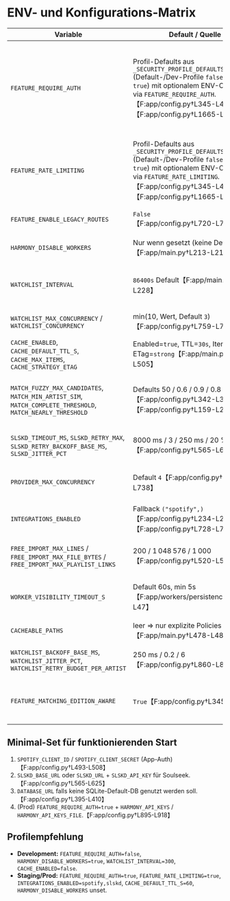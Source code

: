 # ENV- und Konfigurations-Matrix

| Variable | Default / Quelle | Wirkung | Empfehlung / Profil |
| --- | --- | --- | --- |
| `FEATURE_REQUIRE_AUTH` | Profil-Defaults aus `_SECURITY_PROFILE_DEFAULTS` (Default-/Dev-Profile `false`, Prod `true`) mit optionalem ENV-Override via `FEATURE_REQUIRE_AUTH`.【F:app/config.py†L345-L456】【F:app/config.py†L1665-L1742】 | API setzt ohne Override auf Profil-Defaults; ohne Auth greift nur die Allowlist. | **prod:** `HARMONY_PROFILE=prod` belässt `true`; nur bei Ausnahmen überschreiben und API-Keys pflegen.<br>**dev/test:** Default-/Dev-Profile liefern `false`, Override nur für Auth-Tests setzen. |
| `FEATURE_RATE_LIMITING` | Profil-Defaults aus `_SECURITY_PROFILE_DEFAULTS` (Default-/Dev-Profile `false`, Prod `true`) mit optionalem ENV-Override via `FEATURE_RATE_LIMITING`.【F:app/config.py†L345-L456】【F:app/config.py†L1665-L1742】 | Rate-Limit greift gemäß Profil oder Override; deaktiviert ⇒ Gefahr ungebremster Clients. | **prod:** `HARMONY_PROFILE=prod` nutzt `true`; Limits nur gezielt anpassen.<br>**dev:** Default-/Dev-Profile halten `false`; bei Testbedarf gezielt aktivieren. |
| `FEATURE_ENABLE_LEGACY_ROUTES` | `False`【F:app/config.py†L720-L726】 | Aktiviert Legacy-Endpunkte + Logging-Route. | Nur setzen, wenn Alt-Clients nötig; langfristig entfernen. |
| `HARMONY_DISABLE_WORKERS` | Nur wenn gesetzt (keine Defaults)【F:app/main.py†L213-L215】 | Deaktiviert alle Hintergrund-Worker beim Start. | Für lokale Tests ohne Worker nutzen; in prod unset lassen. |
| `WATCHLIST_INTERVAL` | `86400s` Default【F:app/main.py†L217-L228】 | Polling-Intervall des Watchlist-Workers. | **prod:** 86400 (1× täglich) oder kleiner für häufigere Scans.<br>**dev:** 300–600 zum Testen. |
| `WATCHLIST_MAX_CONCURRENCY` / `WATCHLIST_CONCURRENCY` | min(10, Wert, Default `3`)【F:app/config.py†L759-L771】 | Parallelität beim Abholen von Künstlern. | Prod-Wert abhängig von API-Limits; dev minimal halten. |
| `CACHE_ENABLED`, `CACHE_DEFAULT_TTL_S`, `CACHE_MAX_ITEMS`, `CACHE_STRATEGY_ETAG` | Enabled=`true`, TTL=`30s`, Items=`5000`, ETag=`strong`【F:app/main.py†L470-L505】 | Steuert ConditionalCache-Middleware (GET/HEAD). | Prod: TTL auf 60–120s erhöhen für häufige GETs; dev: optional deaktivieren. |
| `MATCH_FUZZY_MAX_CANDIDATES`, `MATCH_MIN_ARTIST_SIM`, `MATCH_COMPLETE_THRESHOLD`, `MATCH_NEARLY_THRESHOLD` | Defaults 50 / 0.6 / 0.9 / 0.8【F:app/config.py†L342-L392】【F:app/config.py†L159-L209】 | Fuzzy-Matching-Sensitivität im `MusicMatchingEngine`. | Prod: Monitoring der Scores → ggf. thresholds feinjustieren; dev/test: Defaults nutzen. |
| `SLSKD_TIMEOUT_MS`, `SLSKD_RETRY_MAX`, `SLSKD_RETRY_BACKOFF_BASE_MS`, `SLSKD_JITTER_PCT` | 8000 ms / 3 / 250 ms / 20 %【F:app/config.py†L565-L625】 | Timeout- & Retry-Strategie für Soulseek-Adapter. | Prod: An Provider-Verfügbarkeit anpassen; dev: ggf. längere Timeouts. |
| `PROVIDER_MAX_CONCURRENCY` | Default `4`【F:app/config.py†L728-L738】 | Parallele Requests je Provider im Integration-Gateway. | Prod: An Netzwerk/Rate-Limits ausrichten; dev: 1–2. |
| `INTEGRATIONS_ENABLED` | Fallback `("spotify",)`【F:app/config.py†L234-L246】【F:app/config.py†L728-L738】 | Steuert aktive Provider. | Prod: explizit pflegen (z. B. `spotify,slskd`); dev: Minimalkonfiguration. |
| `FREE_IMPORT_MAX_LINES` / `FREE_IMPORT_MAX_FILE_BYTES` / `FREE_IMPORT_MAX_PLAYLIST_LINKS` | 200 / 1 048 576 / 1 000【F:app/config.py†L520-L537】 | Grenzen für kostenlosen Playlist-Import. | Prod: Werte an Geschäftsregeln koppeln; dev: kleine Werte für Tests. |
| `WORKER_VISIBILITY_TIMEOUT_S` | Default 60s, min 5s【F:app/workers/persistence.py†L42-L47】 | Lease-Laufzeit für persistente Jobs. | Prod: 60–120s; bei langen Jobs anpassen.<br>Dev: kürzer für schnelle Tests. |
| `CACHEABLE_PATHS` | leer ⇒ nur explizite Policies greifen【F:app/main.py†L478-L486】 | Aktiviert selektive Cache-Pfade. | Prod: Liste definieren (z. B. `/search|60|120`); dev: leer lassen. |
| `WATCHLIST_BACKOFF_BASE_MS`, `WATCHLIST_JITTER_PCT`, `WATCHLIST_RETRY_BUDGET_PER_ARTIST` | 250 ms / 0.2 / 6【F:app/config.py†L860-L890】 | Retry-/Backoff-Steuerung pro Künstler. | Prod: Budget + Backoff abhängig von Provider-Limits; dev: gering halten. |
| `FEATURE_MATCHING_EDITION_AWARE` | `True`【F:app/config.py†L345-L392】 | Matching-Engine berücksichtigt Edition-Tags. | Prod: belassen; dev: kann deaktiviert werden, um Performance zu vergleichen. |

## Minimal-Set für funktionierenden Start
1. `SPOTIFY_CLIENT_ID` / `SPOTIFY_CLIENT_SECRET` (App-Auth)【F:app/config.py†L493-L508】  
2. `SLSKD_BASE_URL` oder `SLSKD_URL` + `SLSKD_API_KEY` für Soulseek.【F:app/config.py†L565-L625】  
3. `DATABASE_URL` falls keine SQLite-Default-DB genutzt werden soll.【F:app/config.py†L395-L410】  
4. (Prod) `FEATURE_REQUIRE_AUTH=true` + `HARMONY_API_KEYS` / `HARMONY_API_KEYS_FILE`.【F:app/config.py†L895-L918】

## Profilempfehlung
- **Development:** `FEATURE_REQUIRE_AUTH=false`, `HARMONY_DISABLE_WORKERS=true`, `WATCHLIST_INTERVAL=300`, `CACHE_ENABLED=false`.  
- **Staging/Prod:** `FEATURE_REQUIRE_AUTH=true`, `FEATURE_RATE_LIMITING=true`, `INTEGRATIONS_ENABLED=spotify,slskd`, `CACHE_DEFAULT_TTL_S=60`, `HARMONY_DISABLE_WORKERS` unset.

